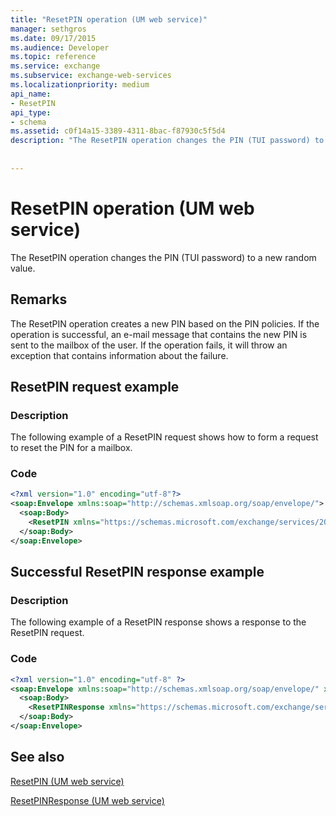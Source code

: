 ```yaml
---
title: "ResetPIN operation (UM web service)"
manager: sethgros
ms.date: 09/17/2015
ms.audience: Developer
ms.topic: reference
ms.service: exchange
ms.subservice: exchange-web-services
ms.localizationpriority: medium
api_name:
- ResetPIN
api_type:
- schema
ms.assetid: c0f14a15-3389-4311-8bac-f87930c5f5d4
description: "The ResetPIN operation changes the PIN (TUI password) to a new random value."
 
 
---
```


# ResetPIN operation (UM web service)

The ResetPIN operation changes the PIN (TUI password) to a new random value.
  
## Remarks

The ResetPIN operation creates a new PIN based on the PIN policies. If the operation is successful, an e-mail message that contains the new PIN is sent to the mailbox of the user. If the operation fails, it will throw an exception that contains information about the failure.
  
## ResetPIN request example

### Description

The following example of a ResetPIN request shows how to form a request to reset the PIN for a mailbox.
  
### Code

```XML
<?xml version="1.0" encoding="utf-8"?>
<soap:Envelope xmlns:soap="http://schemas.xmlsoap.org/soap/envelope/">
  <soap:Body>
    <ResetPIN xmlns="https://schemas.microsoft.com/exchange/services/2006/messages" />
  </soap:Body>
</soap:Envelope>
```

## Successful ResetPIN response example

### Description

The following example of a ResetPIN response shows a response to the ResetPIN request.
  
### Code

```XML
<?xml version="1.0" encoding="utf-8" ?> 
<soap:Envelope xmlns:soap="http://schemas.xmlsoap.org/soap/envelope/" xmlns:xsi="http://www.w3.org/2001/XMLSchema-instance" xmlns:xsd="http://www.w3.org/2001/XMLSchema">
  <soap:Body>
    <ResetPINResponse xmlns="https://schemas.microsoft.com/exchange/services/2006/messages" /> 
  </soap:Body>
</soap:Envelope>
```

## See also



[ResetPIN (UM web service)](resetpin-um-web-service.md)
  
[ResetPINResponse (UM web service)](resetpinresponse-um-web-service.md)

